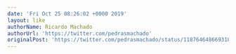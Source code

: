 ```yaml
---
date: 'Fri Oct 25 08:26:02 +0000 2019'
layout: like
authorName: Ricardo Machado
authorUrl: 'https://twitter.com/pedrasmachado'
originalPost: 'https://twitter.com/pedrasmachado/status/1187646486693187584'
---
```

